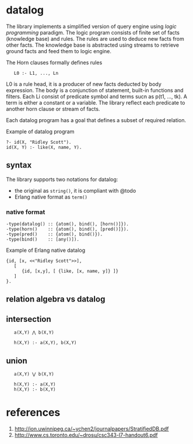 # datalog

The library implements a simplified version of query engine using _logic programming_ paradigm. The logic program consists of finite set of facts (knowledge base) and rules. The rules are used to deduce new facts from other facts. The knowledge base is abstracted using streams to retrieve ground facts and feed them to logic engine.  

The Horn clauses formally defines rules

```
   L0 :- L1, ..., Ln
```

L0 is a rule head, it is a producer of new facts deducted by body expression. The body is a conjunction of statement, built-in functions and filters. Each Li consist of predicate symbol and terms sucn as p(t1, ..., tk). A term is either a constant or a variable. The library reflect each predicate to another horn clause or stream of facts.

Each datalog program has a goal that defines a subset of required relation.

Example of datalog program
```
?- id(X, "Ridley Scott").
id(X, Y) :- like(X, name, Y). 
```

## syntax

The library supports two notations for datalog: 
* the original as ```string()```, it is compliant with @todo
* Erlang native format as ```term()```

### native format

```
-type(datalog() :: {atom(), bind(), [horn()]}).
-type(horn()    :: {atom(), bind(), [pred()]}).
-type(pred()    :: {atom(), bind()}).
-type(bind()    :: [any()]).
```

Example of Erlang native datalog
```
{id, [x, <<"Ridley Scott">>], 
   [
      {id, [x,y], [ {like, [x, name, y]} ]}
   ]
}.
```

## relation algebra vs datalog

## intersection

```algebra
   a(X,Y) ⋀ b(X,Y)
```

```datalog 
   h(X,Y) :- a(X,Y), b(X,Y) 
```

## union

```algebra
   a(X,Y) ⋁ b(X,Y)
```

```datalog
   h(X,Y) :- a(X,Y)
   h(X,Y) :- b(X,Y)
```

# references

1. http://ion.uwinnipeg.ca/~ychen2/journalpapers/StratifiedDB.pdf
1. http://www.cs.toronto.edu/~drosu/csc343-l7-handout6.pdf
